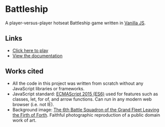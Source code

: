 # Battleship
A player-versus-player hotseat Battleship game written in [Vanilla JS](http://vanilla-js.com/).

## Links
- [Click here to play](https://eecs448-locked-in-coders.github.io/battleship/index.html)
- [View the documentation](https://eecs448-locked-in-coders.github.io/battleship/documentation/index.html)

## Works cited
- All the code in this project was written from scratch without any JavaScript libraries or frameworks.
- JavaScript standard: [ECMAScript 2015 (ES6)](http://www.ecma-international.org/ecma-262/6.0/index.html) used for features such as classes, let, for of, and arrow functions. Can run in any modern web browser (i.e. not IE).
- Background image: [The 6th Battle Squadron of the Grand Fleet Leaving the Firth of Forth](https://commons.wikimedia.org/wiki/File:The_6th_Battle_Squadron_of_the_Grand_Fleet_Leaving_the_Firth_of_Forth.jpg). Faithful photographic reproduction of a public domain work of art.